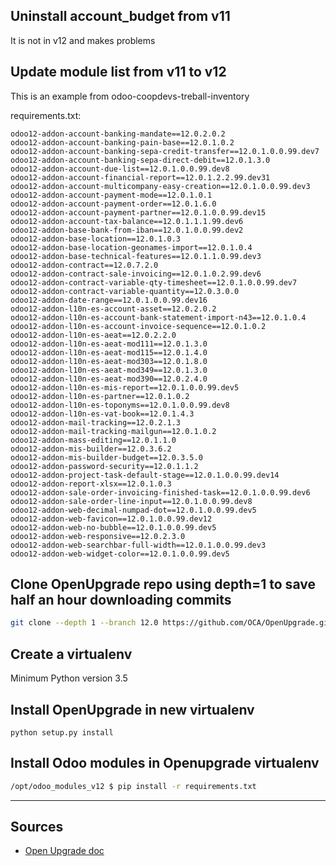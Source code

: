 ## Uninstall account\_budget from v11
It is not in v12 and makes problems

## Update module list from v11 to v12
This is an example from odoo-coopdevs-treball-inventory

requirements.txt:

```
odoo12-addon-account-banking-mandate==12.0.2.0.2
odoo12-addon-account-banking-pain-base==12.0.1.0.2
odoo12-addon-account-banking-sepa-credit-transfer==12.0.1.0.0.99.dev7
odoo12-addon-account-banking-sepa-direct-debit==12.0.1.3.0
odoo12-addon-account-due-list==12.0.1.0.0.99.dev8
odoo12-addon-account-financial-report==12.0.1.2.2.99.dev31
odoo12-addon-account-multicompany-easy-creation==12.0.1.0.0.99.dev3
odoo12-addon-account-payment-mode==12.0.1.0.1
odoo12-addon-account-payment-order==12.0.1.6.0
odoo12-addon-account-payment-partner==12.0.1.0.0.99.dev15
odoo12-addon-account-tax-balance==12.0.1.1.1.99.dev6
odoo12-addon-base-bank-from-iban==12.0.1.0.0.99.dev2
odoo12-addon-base-location==12.0.1.0.3
odoo12-addon-base-location-geonames-import==12.0.1.0.4
odoo12-addon-base-technical-features==12.0.1.1.0.99.dev3
odoo12-addon-contract==12.0.7.2.0
odoo12-addon-contract-sale-invoicing==12.0.1.0.2.99.dev6
odoo12-addon-contract-variable-qty-timesheet==12.0.1.0.0.99.dev7
odoo12-addon-contract-variable-quantity==12.0.3.0.0
odoo12-addon-date-range==12.0.1.0.0.99.dev16
odoo12-addon-l10n-es-account-asset==12.0.2.0.2
odoo12-addon-l10n-es-account-bank-statement-import-n43==12.0.1.0.4
odoo12-addon-l10n-es-account-invoice-sequence==12.0.1.0.2
odoo12-addon-l10n-es-aeat==12.0.2.2.0
odoo12-addon-l10n-es-aeat-mod111==12.0.1.3.0
odoo12-addon-l10n-es-aeat-mod115==12.0.1.4.0
odoo12-addon-l10n-es-aeat-mod303==12.0.1.8.0
odoo12-addon-l10n-es-aeat-mod349==12.0.1.3.0
odoo12-addon-l10n-es-aeat-mod390==12.0.2.4.0
odoo12-addon-l10n-es-mis-report==12.0.1.0.0.99.dev5
odoo12-addon-l10n-es-partner==12.0.1.0.2
odoo12-addon-l10n-es-toponyms==12.0.1.0.0.99.dev8
odoo12-addon-l10n-es-vat-book==12.0.1.4.3
odoo12-addon-mail-tracking==12.0.2.1.3
odoo12-addon-mail-tracking-mailgun==12.0.1.0.2
odoo12-addon-mass-editing==12.0.1.1.0
odoo12-addon-mis-builder==12.0.3.6.2
odoo12-addon-mis-builder-budget==12.0.3.5.0
odoo12-addon-password-security==12.0.1.1.2
odoo12-addon-project-task-default-stage==12.0.1.0.0.99.dev14
odoo12-addon-report-xlsx==12.0.1.0.3
odoo12-addon-sale-order-invoicing-finished-task==12.0.1.0.0.99.dev6
odoo12-addon-sale-order-line-input==12.0.1.0.0.99.dev8
odoo12-addon-web-decimal-numpad-dot==12.0.1.0.0.99.dev5
odoo12-addon-web-favicon==12.0.1.0.0.99.dev12
odoo12-addon-web-no-bubble==12.0.1.0.0.99.dev5
odoo12-addon-web-responsive==12.0.2.3.0
odoo12-addon-web-searchbar-full-width==12.0.1.0.0.99.dev3
odoo12-addon-web-widget-color==12.0.1.0.0.99.dev5
```
## Clone OpenUpgrade repo using depth=1 to save half an hour downloading commits 
```sh
git clone --depth 1 --branch 12.0 https://github.com/OCA/OpenUpgrade.git
```

## Create a virtualenv
Minimum Python version 3.5

## Install OpenUpgrade in new virtualenv
```
python setup.py install
```

## Install Odoo modules in Openupgrade virtualenv
```sh
/opt/odoo_modules_v12 $ pip install -r requirements.txt 
```


---

## Sources

* [Open Upgrade doc](https://doc.therp.nl/openupgrade/)